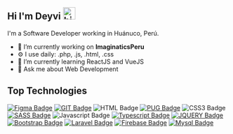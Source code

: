 ## Hi I'm Deyvi <img src="https://user-images.githubusercontent.com/1303154/88677602-1635ba80-d120-11ea-84d8-d263ba5fc3c0.gif" width="28px" alt="hi">

I'm a Software Developer working in Huánuco, Perú.

- 🔭 I’m currently working on **ImaginaticsPeru**
- ⚙ I use daily: .php, .js, .html, .css
- 🌱 I’m currently learning ReactJS and VueJS
- 💬 Ask me about Web Development

## Top Technologies

[![Figma Badge](https://img.shields.io/badge/-Figma-5551ff?style=for-the-badge&labelColor=black&logo=figma&logoColor=5551ff)](https://www.figma.com/)
[![GIT Badge](https://img.shields.io/badge/-GIT-F05032?style=for-the-badge&labelColor=black&logo=git&logoColor=F05032)](https://git-scm.com/)
![HTML Badge](https://img.shields.io/badge/-HTML5-F16529?style=for-the-badge&labelColor=black&logo=html5&logoColor=F16529)
[![PUG Badge](https://img.shields.io/badge/-PUG-A86454?style=for-the-badge&labelColor=black&logo=pug&logoColor=A86454)](https://pugjs.org/api/getting-started.html)
![CSS3 Badge](https://img.shields.io/badge/-CSS3-1572B6?style=for-the-badge&labelColor=black&logo=css3&logoColor=1572B6)
[![SASS Badge](https://img.shields.io/badge/-SASS-CF649A?style=for-the-badge&labelColor=black&logo=sass&logoColor=CF649A)](https://sass-lang.com/)
![Javascript Badge](https://img.shields.io/badge/-Javascript-F0DB4F?style=for-the-badge&labelColor=black&logo=javascript&logoColor=F0DB4F)
[![Typescript Badge](https://img.shields.io/badge/-Typescript-007acc?style=for-the-badge&labelColor=black&logo=typescript&logoColor=007acc)](https://www.typescriptlang.org/)
[![JQUERY Badge](https://img.shields.io/badge/-JQUERY-007acc?style=for-the-badge&labelColor=black&logo=jquery&logoColor=007acc)](https://jquery.com/)
[![Bootstrap Badge](https://img.shields.io/badge/-Bootstrap-7C12FA?style=for-the-badge&labelColor=black&logo=bootstrap&logoColor=7C12FA)](https://getbootstrap.com/)
[![Laravel Badge](https://img.shields.io/badge/-Laravel-E72A15?style=for-the-badge&labelColor=black&logo=laravel&logoColor=E72A15)](https://www.figma.com/)
[![Firebase Badge](https://img.shields.io/badge/-Firebase-ffca28?style=for-the-badge&labelColor=black&logo=firebase&logoColor=ffca28)](https://firebase.google.com/)
[![Mysql Badge](https://img.shields.io/badge/-MYSQL-00618B?style=for-the-badge&labelColor=black&logo=mysql&logoColor=00618B)](https://www.mysql.com/)